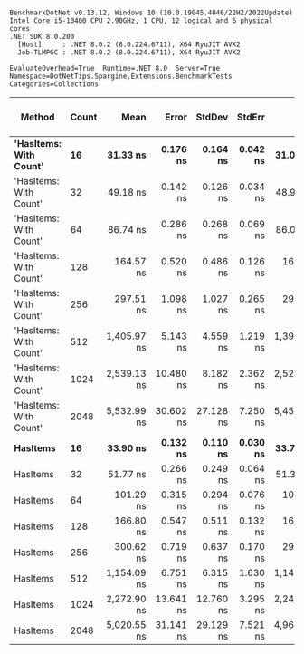 ```

BenchmarkDotNet v0.13.12, Windows 10 (10.0.19045.4046/22H2/2022Update)
Intel Core i5-10400 CPU 2.90GHz, 1 CPU, 12 logical and 6 physical cores
.NET SDK 8.0.200
  [Host]     : .NET 8.0.2 (8.0.224.6711), X64 RyuJIT AVX2
  Job-TLMPGC : .NET 8.0.2 (8.0.224.6711), X64 RyuJIT AVX2

EvaluateOverhead=True  Runtime=.NET 8.0  Server=True  
Namespace=DotNetTips.Spargine.Extensions.BenchmarkTests  Categories=Collections  

```
| Method                 | Count | Mean        | Error     | StdDev    | StdErr   | Min         | Q1          | Median      | Q3          | Max         | Op/s         | CI99.9% Margin | Iterations | Kurtosis | MValue | Skewness | Rank | LogicalGroup | Baseline | Exceptions | Completed Work Items | Lock Contentions | Code Size | Gen0   | Allocated |
|----------------------- |------ |------------:|----------:|----------:|---------:|------------:|------------:|------------:|------------:|------------:|-------------:|---------------:|-----------:|---------:|-------:|---------:|-----:|------------- |--------- |-----------:|---------------------:|-----------------:|----------:|-------:|----------:|
| **&#39;HasItems: With Count&#39;** | **16**    |    **31.33 ns** |  **0.176 ns** |  **0.164 ns** | **0.042 ns** |    **31.09 ns** |    **31.19 ns** |    **31.32 ns** |    **31.41 ns** |    **31.69 ns** | **31,922,186.7** |      **0.1756 ns** |      **15.00** |    **2.415** |  **2.000** |   **0.5014** |    **1** | *****            | **No**       |          **-** |                    **-** |                **-** |     **409 B** | **0.0006** |      **56 B** |
| &#39;HasItems: With Count&#39; | 32    |    49.18 ns |  0.142 ns |  0.126 ns | 0.034 ns |    48.90 ns |    49.11 ns |    49.17 ns |    49.24 ns |    49.42 ns | 20,334,455.1 |      0.1420 ns |      14.00 |    2.927 |  2.000 |  -0.1299 |    3 | *            | No       |          - |                    - |                - |     409 B | 0.0006 |      56 B |
| &#39;HasItems: With Count&#39; | 64    |    86.74 ns |  0.286 ns |  0.268 ns | 0.069 ns |    86.07 ns |    86.61 ns |    86.80 ns |    86.93 ns |    87.15 ns | 11,528,840.8 |      0.2861 ns |      15.00 |    3.236 |  2.000 |  -0.8483 |    5 | *            | No       |          - |                    - |                - |     409 B | 0.0006 |      56 B |
| &#39;HasItems: With Count&#39; | 128   |   164.57 ns |  0.520 ns |  0.486 ns | 0.126 ns |   163.79 ns |   164.19 ns |   164.65 ns |   164.86 ns |   165.35 ns |  6,076,456.4 |      0.5198 ns |      15.00 |    1.764 |  2.000 |  -0.1893 |    7 | *            | No       |          - |                    - |                - |     409 B | 0.0005 |      56 B |
| &#39;HasItems: With Count&#39; | 256   |   297.51 ns |  1.098 ns |  1.027 ns | 0.265 ns |   295.71 ns |   296.68 ns |   297.77 ns |   298.02 ns |   299.33 ns |  3,361,229.8 |      1.0978 ns |      15.00 |    2.010 |  2.000 |  -0.0485 |    9 | *            | No       |          - |                    - |                - |     409 B | 0.0005 |      56 B |
| &#39;HasItems: With Count&#39; | 512   | 1,405.97 ns |  5.143 ns |  4.559 ns | 1.219 ns | 1,391.39 ns | 1,405.55 ns | 1,406.95 ns | 1,408.54 ns | 1,409.43 ns |    711,253.5 |      5.1432 ns |      14.00 |    7.537 |  2.000 |  -2.2417 |   11 | *            | No       |          - |                    - |                - |     305 B |      - |      56 B |
| &#39;HasItems: With Count&#39; | 1024  | 2,539.13 ns | 10.480 ns |  8.182 ns | 2.362 ns | 2,523.35 ns | 2,534.27 ns | 2,538.38 ns | 2,545.28 ns | 2,549.73 ns |    393,835.6 |     10.4795 ns |      12.00 |    1.888 |  2.000 |  -0.3165 |   13 | *            | No       |          - |                    - |                - |     374 B |      - |      56 B |
| &#39;HasItems: With Count&#39; | 2048  | 5,532.99 ns | 30.602 ns | 27.128 ns | 7.250 ns | 5,452.13 ns | 5,530.30 ns | 5,538.12 ns | 5,545.02 ns | 5,568.85 ns |    180,734.1 |     30.6023 ns |      14.00 |    5.919 |  2.000 |  -1.7099 |   15 | *            | No       |          - |                    - |                - |     374 B |      - |      56 B |
| **HasItems**               | **16**    |    **33.90 ns** |  **0.132 ns** |  **0.110 ns** | **0.030 ns** |    **33.71 ns** |    **33.82 ns** |    **33.93 ns** |    **33.96 ns** |    **34.07 ns** | **29,499,363.7** |      **0.1317 ns** |      **13.00** |    **1.841** |  **2.000** |  **-0.4318** |    **2** | *****            | **No**       |          **-** |                    **-** |                **-** |     **339 B** | **0.0006** |      **56 B** |
| HasItems               | 32    |    51.77 ns |  0.266 ns |  0.249 ns | 0.064 ns |    51.38 ns |    51.58 ns |    51.72 ns |    52.00 ns |    52.15 ns | 19,315,933.2 |      0.2663 ns |      15.00 |    1.521 |  2.000 |   0.2079 |    4 | *            | No       |          - |                    - |                - |     339 B | 0.0006 |      56 B |
| HasItems               | 64    |   101.29 ns |  0.315 ns |  0.294 ns | 0.076 ns |   100.81 ns |   101.12 ns |   101.24 ns |   101.45 ns |   101.87 ns |  9,872,390.9 |      0.3148 ns |      15.00 |    2.341 |  2.000 |   0.3313 |    6 | *            | No       |          - |                    - |                - |     339 B | 0.0006 |      56 B |
| HasItems               | 128   |   166.80 ns |  0.547 ns |  0.511 ns | 0.132 ns |   165.95 ns |   166.49 ns |   166.73 ns |   167.16 ns |   167.73 ns |  5,995,089.6 |      0.5468 ns |      15.00 |    1.884 |  2.000 |   0.2001 |    8 | *            | No       |          - |                    - |                - |     339 B | 0.0005 |      56 B |
| HasItems               | 256   |   300.62 ns |  0.719 ns |  0.637 ns | 0.170 ns |   299.15 ns |   300.39 ns |   300.66 ns |   301.00 ns |   301.82 ns |  3,326,438.8 |      0.7189 ns |      14.00 |    3.154 |  2.000 |  -0.4075 |    9 | *            | No       |          - |                    - |                - |     339 B | 0.0005 |      56 B |
| HasItems               | 512   | 1,154.09 ns |  6.751 ns |  6.315 ns | 1.630 ns | 1,141.16 ns | 1,151.71 ns | 1,154.37 ns | 1,158.29 ns | 1,162.64 ns |    866,484.5 |      6.7507 ns |      15.00 |    2.514 |  2.000 |  -0.6887 |   10 | *            | No       |          - |                    - |                - |     436 B |      - |      56 B |
| HasItems               | 1024  | 2,272.90 ns | 13.641 ns | 12.760 ns | 3.295 ns | 2,244.70 ns | 2,266.00 ns | 2,275.54 ns | 2,280.88 ns | 2,289.04 ns |    439,965.9 |     13.6410 ns |      15.00 |    2.366 |  2.000 |  -0.6928 |   12 | *            | No       |          - |                    - |                - |     436 B |      - |      56 B |
| HasItems               | 2048  | 5,020.55 ns | 31.141 ns | 29.129 ns | 7.521 ns | 4,967.94 ns | 5,000.50 ns | 5,025.76 ns | 5,041.94 ns | 5,056.03 ns |    199,181.4 |     31.1407 ns |      15.00 |    1.844 |  2.000 |  -0.6285 |   14 | *            | No       |          - |                    - |                - |     436 B |      - |      56 B |
